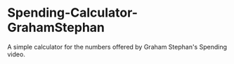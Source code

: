 # Spending-Calculator-GrahamStephan
A simple calculator for the numbers offered by Graham Stephan's Spending video.
